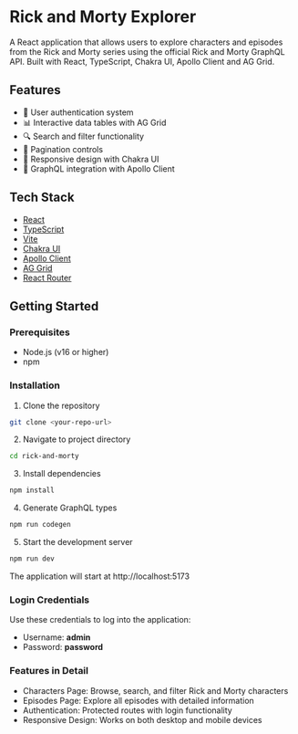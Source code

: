 # Rick and Morty Explorer

A React application that allows users to explore characters and episodes from the Rick and Morty series using the official Rick and Morty GraphQL API. Built with React, TypeScript, Chakra UI, Apollo Client and AG Grid.

## Features

- 🔐 User authentication system
- 📊 Interactive data tables with AG Grid
- 🔍 Search and filter functionality
- 📝 Pagination controls
- 🎨 Responsive design with Chakra UI
- 🚀 GraphQL integration with Apollo Client

## Tech Stack

- [React](https://react.dev/)
- [TypeScript](https://www.typescriptlang.org/)
- [Vite](https://vitejs.dev/)
- [Chakra UI](https://chakra-ui.com/)
- [Apollo Client](https://www.apollographql.com/docs/react/)
- [AG Grid](https://www.ag-grid.com/)
- [React Router](https://reactrouter.com/)

## Getting Started

### Prerequisites

- Node.js (v16 or higher)
- npm

### Installation

1. Clone the repository
```bash
git clone <your-repo-url>

```
2. Navigate to project directory
```bash
cd rick-and-morty
```

3. Install dependencies
```bash
npm install
```

4. Generate GraphQL types
```bash
npm run codegen
```
5. Start the development server
```bash
npm run dev
```

The application will start at http://localhost:5173

### Login Credentials
Use these credentials to log into the application:

- Username: **admin**
- Password: **password**

### Features in Detail
- Characters Page: Browse, search, and filter Rick and Morty characters
- Episodes Page: Explore all episodes with detailed information
- Authentication: Protected routes with login functionality
- Responsive Design: Works on both desktop and mobile devices
